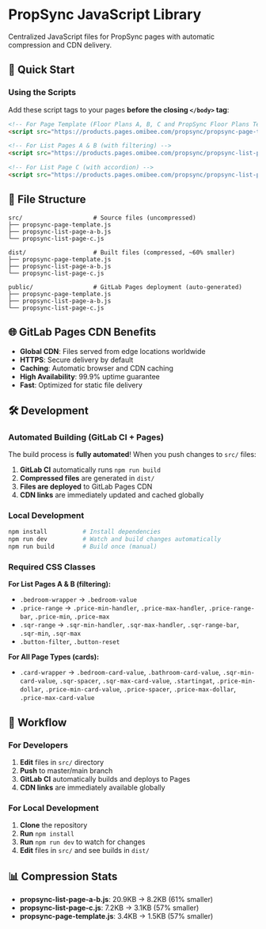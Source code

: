 # PropSync JavaScript Library

Centralized JavaScript files for PropSync pages with automatic compression and CDN delivery.

## 🚀 Quick Start

### Using the Scripts

Add these script tags to your pages **before the closing `</body>` tag**:

```html
<!-- For Page Template (Floor Plans A, B, C and PropSync Floor Plans Template) -->
<script src="https://products.pages.omibee.com/propsync/propsync-page-template.js"></script>

<!-- For List Pages A & B (with filtering) -->
<script src="https://products.pages.omibee.com/propsync/propsync-list-page-a-b.js"></script>

<!-- For List Page C (with accordion) -->
<script src="https://products.pages.omibee.com/propsync/propsync-list-page-c.js"></script>
```

## 📁 File Structure

```
src/                    # Source files (uncompressed)
├── propsync-page-template.js
├── propsync-list-page-a-b.js
└── propsync-list-page-c.js

dist/                   # Built files (compressed, ~60% smaller)
├── propsync-page-template.js
├── propsync-list-page-a-b.js
└── propsync-list-page-c.js

public/                 # GitLab Pages deployment (auto-generated)
├── propsync-page-template.js
├── propsync-list-page-a-b.js
└── propsync-list-page-c.js
```

## 🌐 GitLab Pages CDN Benefits

- **Global CDN**: Files served from edge locations worldwide
- **HTTPS**: Secure delivery by default
- **Caching**: Automatic browser and CDN caching
- **High Availability**: 99.9% uptime guarantee
- **Fast**: Optimized for static file delivery

## 🛠 Development

### Automated Building (GitLab CI + Pages)
The build process is **fully automated**! When you push changes to `src/` files:

1. **GitLab CI** automatically runs `npm run build`
2. **Compressed files** are generated in `dist/`
3. **Files are deployed** to GitLab Pages CDN
4. **CDN links** are immediately updated and cached globally

### Local Development
```bash
npm install          # Install dependencies
npm run dev          # Watch and build changes automatically
npm run build        # Build once (manual)
```

### Required CSS Classes

**For List Pages A & B (filtering):**
- `.bedroom-wrapper` → `.bedroom-value`
- `.price-range` → `.price-min-handler`, `.price-max-handler`, `.price-range-bar`, `.price-min`, `.price-max`
- `.sqr-range` → `.sqr-min-handler`, `.sqr-max-handler`, `.sqr-range-bar`, `.sqr-min`, `.sqr-max`
- `.button-filter`, `.button-reset`

**For All Page Types (cards):**
- `.card-wrapper` → `.bedroom-card-value`, `.bathroom-card-value`, `.sqr-min-card-value`, `.sqr-spacer`, `.sqr-max-card-value`, `.startingat`, `.price-min-dollar`, `.price-min-card-value`, `.price-spacer`, `.price-max-dollar`, `.price-max-card-value`

## 🔄 Workflow

### For Developers
1. **Edit** files in `src/` directory
2. **Push** to master/main branch
3. **GitLab CI** automatically builds and deploys to Pages
4. **CDN links** are immediately available globally

### For Local Development
1. **Clone** the repository
2. **Run** `npm install`
3. **Run** `npm run dev` to watch for changes
4. **Edit** files in `src/` and see builds in `dist/`

## 📊 Compression Stats

- **propsync-list-page-a-b.js**: 20.9KB → 8.2KB (61% smaller)
- **propsync-list-page-c.js**: 7.2KB → 3.1KB (57% smaller)
- **propsync-page-template.js**: 3.4KB → 1.5KB (57% smaller)
